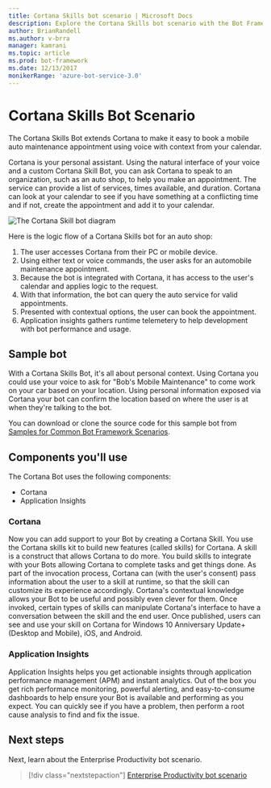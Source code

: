 ```yaml
---
title: Cortana Skills bot scenario | Microsoft Docs
description: Explore the Cortana Skills bot scenario with the Bot Framework.
author: BrianRandell
ms.author: v-brra
manager: kamrani
ms.topic: article
ms.prod: bot-framework
ms.date: 12/13/2017
monikerRange: 'azure-bot-service-3.0'
---
```

# Cortana Skills Bot Scenario
The Cortana Skills Bot extends Cortana to make it easy to book a mobile auto maintenance appointment using voice with context from your calendar.

Cortana is your personal assistant. Using the natural interface of your voice and a custom Cortana Skill Bot, you can ask Cortana to speak to an organization, such as an auto shop, to help you make an appointment. The service can provide a list of services, times available, and duration. Cortana can look at your calendar to see if you have something at a conflicting time and if not, create the appointment and add it to your calendar.

![The Cortana Skill bot diagram](~/media/scenarios/bot-service-scenario-cortana-skill.png)

Here is the logic flow of a Cortana Skills bot for an auto shop:

1. The user accesses Cortana from their PC or mobile device.
2. Using either text or voice commands, the user asks for an automobile maintenance appointment.
3. Because the bot is integrated with Cortana, it has access to the user's calendar and applies logic to the request.
4. With that information, the bot can query the auto service for valid appointments.
5. Presented with contextual options, the user can book the appointment.
6. Application insights gathers runtime telemetery to help development with bot performance and usage.

## Sample bot
With a Cortana Skills Bot, it's all about personal context. Using Cortana you could use your voice to ask for "Bob's Mobile Maintenance" to come work on your car based on your location. Using personal information exposed via Cortana your bot can confirm the location based on where the user is at when they're talking to the bot.

You can download or clone the source code for this sample bot from [Samples for Common Bot Framework Scenarios](https://aka.ms/bot/scenarios).

## Components you'll use
The Cortana Bot uses the following components:
-   Cortana
-   Application Insights

### Cortana
Now you can add support to your Bot by creating a Cortana Skill. You use the Cortana skills kit to build new features (called skills) for Cortana. A skill is a construct that allows Cortana to do more. You build skills to integrate with your Bots allowing Cortana to complete tasks and get things done. As part of the invocation process, Cortana can (with the user's consent) pass information about the user to a skill at runtime, so that the skill can customize its experience accordingly. Cortana's contextual knowledge allows your Bot to be useful and possibly even clever for them. Once invoked, certain types of skills can manipulate Cortana's interface to have a conversation between the skill and the end user. Once published, users can see and use your skill on Cortana for Windows 10 Anniversary Update+ (Desktop and Mobile), iOS, and Android.

### Application Insights
Application Insights helps you get actionable insights through application performance management (APM) and instant analytics. Out of the box you get rich performance monitoring, powerful alerting, and easy-to-consume dashboards to help ensure your Bot is available and performing as you expect. You can quickly see if you have a problem, then perform a root cause analysis to find and fix the issue.

## Next steps
Next, learn about the Enterprise Productivity bot scenario.

> [!div class="nextstepaction"]
> [Enterprise Productivity bot scenario](bot-service-scenario-enterprise-productivity.md)
